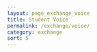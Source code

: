 ```yaml
---
layout: page_exchange_voice
title: Student Voice
permalink: /exchange/voice/
category: exchange
sort: 5
---
```





